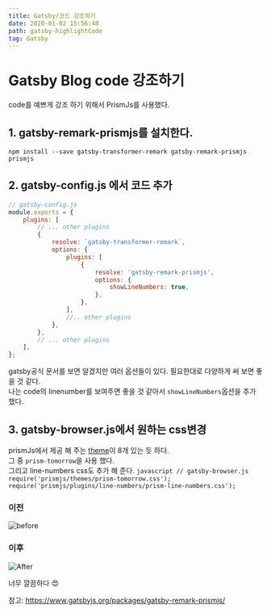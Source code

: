 ```yaml
---
title: Gatsby/코드 강조하기
date: 2020-01-02 15:56:48
path: gatsby-highlightCode
tag: Gatsby
---
```


# Gatsby Blog code 강조하기

code를 예쁘게 강조 하기 위해서 PrismJs를 사용했다.

## 1. **gatsby-remark-prismjs를 설치한다.**<br>

`npm install --save gatsby-transformer-remark gatsby-remark-prismjs prismjs`<br>

## 2. **gatsby-config.js 에서 코드 추가**<br>

```javascript
// gatsby-config.js
module.exports = {
    plugins: [
        // ... other plugins
        {
            resolve: `gatsby-transformer-remark`,
            options: {
                plugins: [
                    {
                        resolve: 'gatsby-remark-prismjs',
                        options: {
                            showLineNumbers: true,
                        },
                    },
                ],
                //.. other plugins
            },
        },
        // ... other plugins
    ],
};
```

gatsby공식 문서를 보면 알겠지만 여러 옵션들이 있다. 필요한대로 다양하게 써 보면 좋을 것 같다. <br>
나는 code의 linenumber를 보여주면 좋을 것 같아서 `showLineNumbers`옵션을 추가 했다.

## 3. **gatsby-browser.js에서 원하는 css변경**<br>

prismJs에서 제공 해 주는 [theme](https://github.com/PrismJS/prism/tree/1d5047df37aacc900f8270b1c6215028f6988eb1/themes)이 8개 있는 듯 하다. <br>
그 중 `prism-tomorrow`을 사용 했다.<br>
그리고 line-numbers css도 추가 해 준다.
`javascript // gatsby-browser.js require('prismjs/themes/prism-tomorrow.css'); require('prismjs/plugins/line-numbers/prism-line-numbers.css');`

### 이전

![before](/gatsbyPrismBefore.png)

### 이후

![After](/gatsbyPrismAfter.png)

너무 깔끔하다 😍

참고: https://www.gatsbyjs.org/packages/gatsby-remark-prismjs/
